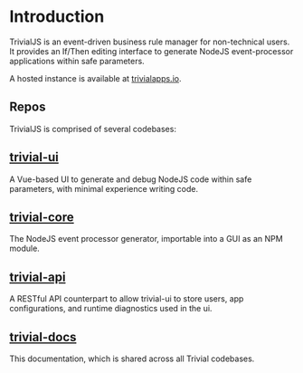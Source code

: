 # Introduction

TrivialJS is an event-driven business rule manager for non-technical users. It provides an If/Then editing interface to generate NodeJS event-processor applications within safe parameters.

A hosted instance is available at [trivialapps.io](https://www.trivialapps.io).

## Repos
TrivialJS is comprised of several codebases:

## [trivial-ui](https://github.com/solid-adventure/trivial-ui)
A Vue-based UI to generate and debug NodeJS code within safe parameters, with minimal experience writing code.

## [trivial-core](https://github.com/solid-adventure/trivial-core)
The NodeJS event processor generator, importable into a GUI as an NPM module.

## [trivial-api](https://github.com/solid-adventure/trivial-api)
A RESTful API counterpart to allow trivial-ui to store users, app configurations, and runtime diagnostics used in the ui.

## [trivial-docs](https://github.com/solid-adventure/trivial-docs)
This documentation, which is shared across all Trivial codebases.
